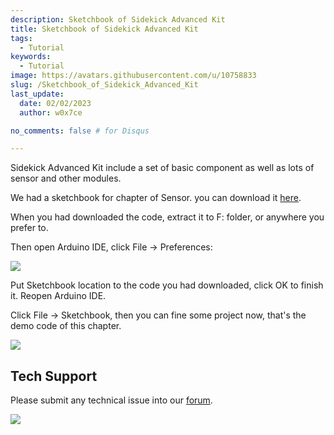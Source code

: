 ```yaml
---
description: Sketchbook of Sidekick Advanced Kit
title: Sketchbook of Sidekick Advanced Kit
tags:
  - Tutorial
keywords:
  - Tutorial
image: https://avatars.githubusercontent.com/u/10758833
slug: /Sketchbook_of_Sidekick_Advanced_Kit
last_update:
  date: 02/02/2023
  author: w0x7ce

no_comments: false # for Disqus

---
```


Sidekick Advanced Kit include a set of basic component as well as lots of sensor and other modules.

We had a sketchbook for chapter of Sensor. you can download it [here](https://github.com/Seeed-Studio/sketch_sidekick).

When you had downloaded the code, extract it to F: folder, or anywhere you prefer to.

Then open Arduino IDE, click File -&gt; Preferences:

![](https://files.seeedstudio.com/wiki/Sketchbook_of_Sidekick_Advanced_Kit/img/Sidekick_40_1.png)

Put Sketchbook location to the code you had downloaded, click OK to finish it. Reopen Arduino IDE.

Click File -&gt; Sketchbook, then you can fine some project now, that's the demo code of this chapter.

![](https://files.seeedstudio.com/wiki/Sketchbook_of_Sidekick_Advanced_Kit/img/Sidekick_40_2.png)

## Tech Support
Please submit any technical issue into our [forum](https://forum.seeedstudio.com/). 
<br />
<p style={{textAlign: 'center'}}><a href="https://www.seeedstudio.com/act-4.html?utm_source=wiki&utm_medium=wikibanner&utm_campaign=newproducts" target="_blank"><img src="https://files.seeedstudio.com/wiki/Wiki_Banner/new_product.jpg" /></a></p>
